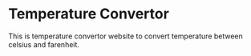 <h1>Temperature Convertor</h1>
This is temperature convertor website to convert temperature between celsius and farenheit. 
